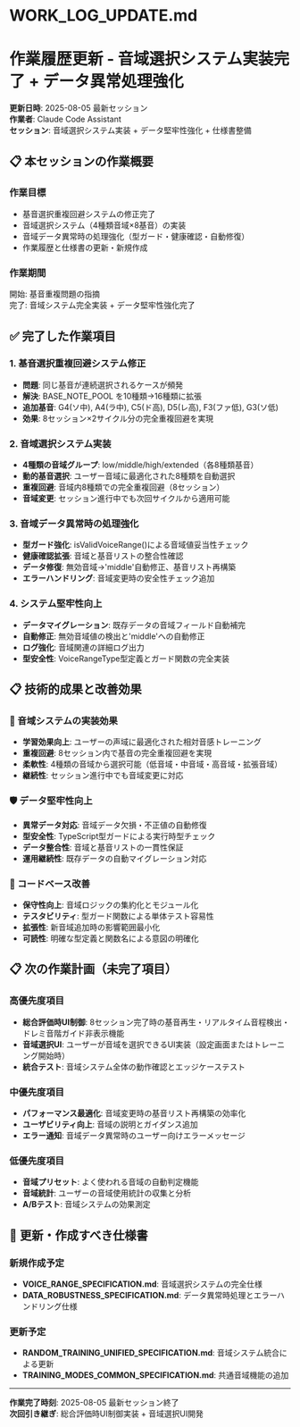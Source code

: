 # WORK_LOG_UPDATE.md
# 作業履歴更新 - 音域選択システム実装完了 + データ異常処理強化

**更新日時**: 2025-08-05 最新セッション  
**作業者**: Claude Code Assistant  
**セッション**: 音域選択システム実装 + データ堅牢性強化 + 仕様書整備  

## 📋 本セッションの作業概要

### **作業目標**
- 基音選択重複回避システムの修正完了
- 音域選択システム（4種類音域×8基音）の実装
- 音域データ異常時の処理強化（型ガード・健康確認・自動修復）
- 作業履歴と仕様書の更新・新規作成

### **作業期間**
開始: 基音重複問題の指摘  
完了: 音域システム完全実装 + データ堅牢性強化完了

## ✅ 完了した作業項目

### **1. 基音選択重複回避システム修正**
- **問題**: 同じ基音が連続選択されるケースが頻発
- **解決**: BASE_NOTE_POOL を10種類→16種類に拡張
- **追加基音**: G4(ソ中), A4(ラ中), C5(ド高), D5(レ高), F3(ファ低), G3(ソ低)
- **効果**: 8セッション×2サイクル分の完全重複回避を実現

### **2. 音域選択システム実装**
- **4種類の音域グループ**: low/middle/high/extended（各8種類基音）
- **動的基音選択**: ユーザー音域に最適化された8種類を自動選択
- **重複回避**: 音域内8種類での完全重複回避（8セッション）
- **音域変更**: セッション進行中でも次回サイクルから適用可能

### **3. 音域データ異常時の処理強化**
- **型ガード強化**: isValidVoiceRange()による音域値妥当性チェック
- **健康確認拡張**: 音域と基音リストの整合性確認
- **データ修復**: 無効音域→'middle'自動修正、基音リスト再構築
- **エラーハンドリング**: 音域変更時の安全性チェック追加

### **4. システム堅牢性向上**
- **データマイグレーション**: 既存データの音域フィールド自動補完
- **自動修正**: 無効音域値の検出と'middle'への自動修正
- **ログ強化**: 音域関連の詳細ログ出力
- **型安全性**: VoiceRangeType型定義とガード関数の完全実装

## 📋 技術的成果と改善効果

### **🎯 音域システムの実装効果**
- **学習効果向上**: ユーザーの声域に最適化された相対音感トレーニング
- **重複回避**: 8セッション内で基音の完全重複回避を実現
- **柔軟性**: 4種類の音域から選択可能（低音域・中音域・高音域・拡張音域）
- **継続性**: セッション進行中でも音域変更に対応

### **🛡️ データ堅牢性向上**
- **異常データ対応**: 音域データ欠損・不正値の自動修復
- **型安全性**: TypeScript型ガードによる実行時型チェック
- **データ整合性**: 音域と基音リストの一貫性保証
- **運用継続性**: 既存データの自動マイグレーション対応

### **🔧 コードベース改善**
- **保守性向上**: 音域ロジックの集約化とモジュール化
- **テスタビリティ**: 型ガード関数による単体テスト容易性
- **拡張性**: 新音域追加時の影響範囲最小化
- **可読性**: 明確な型定義と関数名による意図の明確化

## 📋 次の作業計画（未完了項目）

### **高優先度項目**
- **総合評価時UI制御**: 8セッション完了時の基音再生・リアルタイム音程検出・ドレミ音階ガイド非表示機能
- **音域選択UI**: ユーザーが音域を選択できるUI実装（設定画面またはトレーニング開始時）
- **統合テスト**: 音域システム全体の動作確認とエッジケーステスト

### **中優先度項目**
- **パフォーマンス最適化**: 音域変更時の基音リスト再構築の効率化
- **ユーザビリティ向上**: 音域の説明とガイダンス追加
- **エラー通知**: 音域データ異常時のユーザー向けエラーメッセージ

### **低優先度項目**
- **音域プリセット**: よく使われる音域の自動判定機能
- **音域統計**: ユーザーの音域使用統計の収集と分析
- **A/Bテスト**: 音域システムの効果測定

## 📄 更新・作成すべき仕様書

### **新規作成予定**
- **VOICE_RANGE_SPECIFICATION.md**: 音域選択システムの完全仕様
- **DATA_ROBUSTNESS_SPECIFICATION.md**: データ異常時処理とエラーハンドリング仕様

### **更新予定**
- **RANDOM_TRAINING_UNIFIED_SPECIFICATION.md**: 音域システム統合による更新
- **TRAINING_MODES_COMMON_SPECIFICATION.md**: 共通音域機能の追加

---

**作業完了時刻**: 2025-08-05 最新セッション終了  
**次回引き継ぎ**: 総合評価時UI制御実装 + 音域選択UI開発

